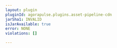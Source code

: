 ```yaml
---
layout: plugin
pluginId: agorapulse.plugins.asset-pipeline-cdn
jarSha1: INVALID
isJarAvailable: true
error: NONE
violations: []

---
```

